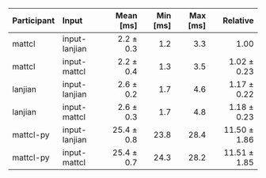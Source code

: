 | Participant | Input | Mean [ms] | Min [ms] | Max [ms] | Relative |
|:---|:---|---:|---:|---:|---:|
| mattcl | input-lanjian | 2.2 ± 0.3 | 1.2 | 3.3 | 1.00 |
| mattcl | input-mattcl | 2.2 ± 0.4 | 1.3 | 3.5 | 1.02 ± 0.23 |
| lanjian | input-lanjian | 2.6 ± 0.2 | 1.7 | 4.6 | 1.17 ± 0.22 |
| lanjian | input-mattcl | 2.6 ± 0.3 | 1.7 | 4.8 | 1.18 ± 0.23 |
| mattcl-py | input-lanjian | 25.4 ± 0.8 | 23.8 | 28.4 | 11.50 ± 1.86 |
| mattcl-py | input-mattcl | 25.4 ± 0.7 | 24.3 | 28.2 | 11.51 ± 1.85 |
